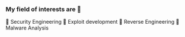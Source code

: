 ### My field of interests are 🔦
🏮 Security Engineering
🏮 Exploit development
🏮 Reverse Engineering 
🏮 Malware Analysis
